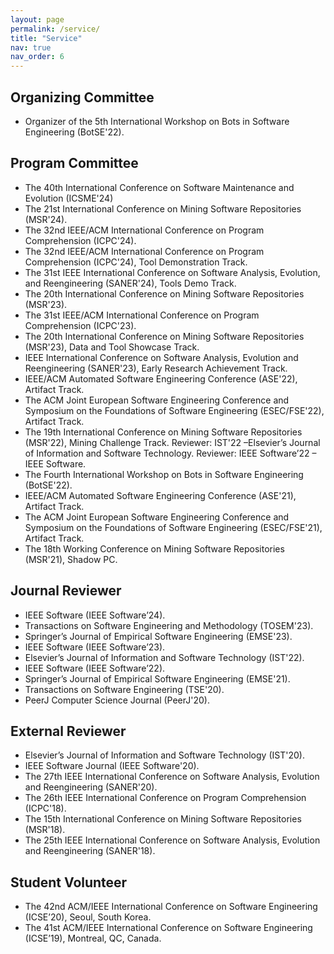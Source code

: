 ```yaml
---
layout: page
permalink: /service/
title: "Service"
nav: true
nav_order: 6
---
```


Organizing Committee
------
- Organizer of the 5th International Workshop on Bots in Software Engineering (BotSE'22).

Program Committee
------
- The 40th International Conference on Software Maintenance and Evolution (ICSME'24)
- The 21st International Conference on Mining Software Repositories (MSR'24).
- The 32nd IEEE/ACM International Conference on Program Comprehension (ICPC'24).
- The 32nd IEEE/ACM International Conference on Program Comprehension (ICPC'24), Tool Demonstration Track.
- The 31st IEEE International Conference on Software Analysis, Evolution, and Reengineering (SANER'24), Tools Demo Track.
- The 20th International Conference on Mining Software Repositories (MSR'23).
- The 31st IEEE/ACM International Conference on Program Comprehension (ICPC'23).
- The 20th International Conference on Mining Software Repositories (MSR'23), Data and Tool Showcase Track.
- IEEE International Conference on Software Analysis, Evolution and Reengineering (SANER'23), Early Research Achievement Track.
- IEEE/ACM Automated Software Engineering Conference (ASE'22), Artifact Track.
- The ACM Joint European Software Engineering Conference and Symposium on the Foundations of Software Engineering (ESEC/FSE'22), Artifact Track.
- The 19th International Conference on Mining Software Repositories (MSR'22), Mining Challenge Track.
Reviewer: IST'22 –Elsevier’s Journal of Information and Software Technology.
Reviewer: IEEE Software’22 – IEEE Software.
- The Fourth International Workshop on Bots in Software Engineering (BotSE'22).
- IEEE/ACM Automated Software Engineering Conference (ASE'21), Artifact Track.
- The ACM Joint European Software Engineering Conference and Symposium on the Foundations of Software Engineering (ESEC/FSE'21), Artifact Track.
- The 18th Working Conference on Mining Software Repositories (MSR'21), Shadow PC.


Journal Reviewer
------
- IEEE Software (IEEE Software’24).
- Transactions on Software Engineering and Methodology (TOSEM'23).
- Springer’s Journal of Empirical Software Engineering (EMSE'23).
- IEEE Software (IEEE Software’23).
- Elsevier’s Journal of Information and Software Technology (IST'22).
- IEEE Software (IEEE Software’22).
- Springer’s Journal of Empirical Software Engineering (EMSE'21).
- Transactions on Software Engineering (TSE'20).
- PeerJ Computer Science Journal (PeerJ'20).


External Reviewer
------
- Elsevier’s Journal of Information and Software Technology (IST'20).
- IEEE Software Journal (IEEE Software'20).
- The 27th IEEE International Conference on Software Analysis, Evolution and Reengineering (SANER'20).
- The 26th IEEE International Conference on Program Comprehension (ICPC'18).
- The 15th International Conference on Mining Software Repositories (MSR'18).
- The 25th IEEE International Conference on Software Analysis, Evolution and Reengineering (SANER'18).


Student Volunteer
------
- The 42nd ACM/IEEE International Conference on Software Engineering (ICSE’20), Seoul, South Korea.
- The 41st ACM/IEEE International Conference on Software Engineering (ICSE’19), Montreal, QC, Canada.

